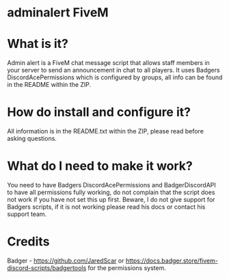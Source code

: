 # adminalert FiveM

# What is it?

Admin alert is a FiveM chat message script that allows staff members in your server to send an announcement in chat to all players. It uses Badgers DiscordAcePermissions which is configured by groups, all info can be found in the README within the ZIP.

# How do install and configure it?

All information is in the README.txt within the ZIP, please read before asking questions.

# What do I need to make it work?

You need to have Badgers DiscordAcePermissions and BadgerDiscordAPI to have all permissions fully working, do not complain that the script does not work if you have not set this up first. Beware, I do not give support for Badgers scripts, if it is not working please read his docs or contact his support team.

# Credits

Badger - https://github.com/JaredScar or https://docs.badger.store/fivem-discord-scripts/badgertools for the permissions system.

